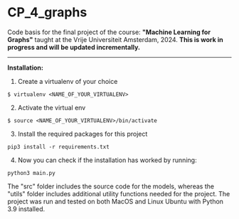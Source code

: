 # CP_4_graphs
Code basis for the final project of the course: **"Machine Learning for Graphs"** taught at the Vrije Universiteit Amsterdam, 2024. 
**This is work in progress and will be updated incrementally.**
___
**Installation:**

1. Create a virtualenv of your choice

~~~
$ virtualenv <NAME_OF_YOUR_VIRTUALENV> 
~~~

2. Activate the virtual env
~~~
$ source <NAME_OF_YOUR_VIRTUALENV>/bin/activate
~~~

3. Install the required packages for this project

~~~
pip3 install -r requirements.txt
~~~

4. Now you can check if the installation has worked by running:

~~~
python3 main.py
~~~

The "src" folder includes the source code for the models, whereas the "utils" folder includes additional utility functions needed for the project.
The project was run and tested on both MacOS and Linux Ubuntu with Python 3.9 installed.


